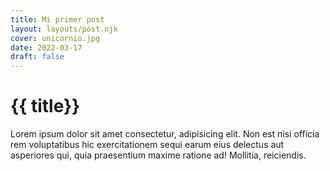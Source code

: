 ```yaml
---
title: Mi primer post
layout: layouts/post.njk
cover: unicornio.jpg
date: 2022-03-17
draft: false
---
```


# {{ title}}

Lorem ipsum dolor sit amet consectetur, adipisicing elit. Non est nisi officia rem voluptatibus hic exercitationem sequi earum eius delectus aut asperiores qui, quia praesentium maxime ratione ad! Mollitia, reiciendis.
